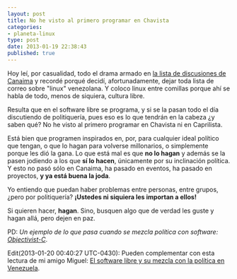 ```yaml
---
layout: post
title: No he visto al primero programar en Chavista
categories:
- planeta-linux
type: post
date: 2013-01-19 22:38:43
published: true
---
```

Hoy leí, por casualidad, todo el drama armado en [la lista de discusiones de Canaima](http://listas.canaima.softwarelibre.gob.ve/pipermail/discusion/2013-January/) y recordé porqué decidí, afortunadamente, dejar toda lista de correo sobre "linux" venezolana. Y coloco linux entre comillas porque ahí se habla de todo, menos de siquiera, cultura libre.

Resulta que en el software libre se programa, y si se la pasan todo el día discutiendo de politiquería, pues eso es lo que tendrán en la cabeza ¿y saben qué? No he visto al primero programar en Chavista ni en Caprilista.

Está bien que programen inspirados en, por, para cualquier ideal político que tengan, o que lo hagan para volverse millonarios, o simplemente porque les dió la gana. Lo que está mal es que **no lo hagan** y además se la pasen jodiendo a los que **sí lo hacen**, únicamente por su inclinación política. Y esto no pasó sólo en Canaima, ha pasado en eventos, ha pasado en proyectos, **y ya está buena la joda**.

Yo entiendo que puedan haber problemas entre personas, entre grupos, ¿pero por politiquería? **¡Ustedes ni siquiera les importan a ellos!**

Si quieren hacer, **hagan**. Sino, busquen algo que de verdad les guste y hagan allá, pero dejen en paz.

PD: *Un ejemplo de lo que pasa cuando se mezcla política con software: [Objectivist-C](http://fdiv.net/2012/04/01/objectivist-c)*.

Edit(2013-01-20 00:40:27 UTC-0430): Pueden complementar con esta lectura de mi amigo Miguel: [El software libre y su mezcla con la política en Venezuela](http://skatox.com/blog/2011/03/13/el-software-libre-y-su-mezcla-con-la-politica-en-venezuela/).
